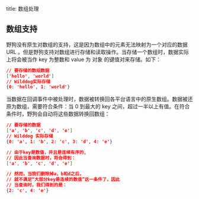 title: 数组处理

## 数组支持

野狗没有原生对数组的支持，这是因为数组中的元素无法映射为一个对应的数据 URL 。但是野狗支持对数组进行存储和读取操作。当存储一个数组时，数据实际上将会被当作 key 为整数和 value 为 对象 的键值对来存储。如下：

```json
// 要存储的数组数据
['hello', 'world']
// Wilddog实际存储
{0: 'hello', 1: 'world'}
```  

当数据在回调事件中被处理时，数据被转换回各平台语言中的原生数组。数据被还原为数组，需要符合条件：当 0 到最大的 key 之间，超过一半以上有值。在符合条件时，野狗会自动将这些数据转换回数组：

```json
// 要存储的数据
['a', 'b', 'c', 'd', 'e']
// Wilddog 实际存储
{0: 'a', 1: 'b', 2: 'c', 3: 'd', 4: 'e'}

// 由于key是数值，并且是连续有序的,
// 因此当查询数据时，将会得到：
['a', 'b', 'c', 'd', 'e']

// 然而，当我们删除掉a，b和d之后，
// 就不满足“大部分key是连续的数值”这一条件了，因此
// 当查询时，我们得到的是：
{2: 'c', 4: 'e'}
``` 